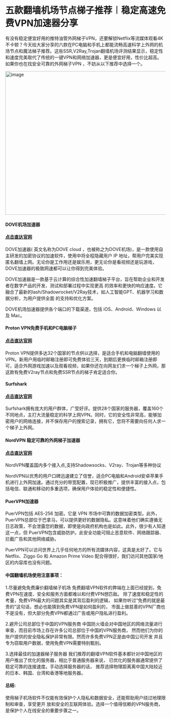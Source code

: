 # 五款翻墙机场节点梯子推荐︱稳定高速免费VPN加速器分享 

有没有稳定便宜好用的推特油管外网梯子VPN，还要解锁Netflix等流媒体观看4K不卡顿？今天给大家分享的六款在PC电脑和手机上都能流畅高速科学上外网的机场节点和魔法梯子推荐。这些SSR,V2Ray,Trojan翻墙机场评测结果显示，稳定性和速度完美取代了传统的一键VPN和网络加速器，更是便宜好用，性价比超高。如果你也在找安全可靠的外网梯子VPN ，不妨从以下推荐中选择一个。

<img width="800" height="451" alt="image" src="https://github.com/user-attachments/assets/50c0a65d-ec14-4791-87b8-23d15ae14332" />

#### DOVE机场加速器
#### [点击直达官网](https://dove8.cc/a.php?alavBTtF8UB)

DOVE加速器( 英文名称为DOVE cloud ，也被称之为DOVE机场)，是一款使用自主研发的加密协议的加速软件，使用中将全程隐藏用户 IP 地址，帮用户完美实现匿名翻墙上网。无论你是工作用还是娱乐用，更无论你是看视频还是玩游戏，DOVE加速器的极致网速都可以让你得到完美体验。

DOVE加速器是一款基于云计算的综合性加速翻墙梯子平台，旨在帮助企业和开发者在数字产品的开发、测试和部署过程中实现更高 的效率和更快的响应速度。它融合了最新的lash/Shadowrocket/V2Ray技术，如人工智能GPT、机器学习和数据分析，为用户提供全面 的支持和优化方案。

DOVE机场加速器提供各个端口的下载渠道，包括 iOS、Android、Windows 以及 Mac。

#### Proton VPN免费手机和PC电脑梯子
#### [点击直达官网](https://dove8.cc/a.php?alavBTtF8UB)

Proton VPN提供多达32个国家的节点供以选择，是适合手机和电脑翻墙使用的VPN。新用户用临时邮箱注册即可免费体验三天，到期后更换临时邮箱注册即可，适合外网游戏加速以及观看视频，如果你还在向网友们求一个梯子上外网，那这款有免费V2ray节点和免费SSR节点的梯子肯定适合你。

#### Surfshark
#### [点击直达官网](https://dove8.cc/a.php?alavBTtF8UB)

Surfshark拥有庞大的用户群体，广受好评。提供28个国家的服务器，覆盖160个不同地点，主打大流量稳定的科学上网VPN。同时，它的安全性非常高，能够加密用户的网络连接，并不保存用户的搜索记录，拥有它，您将不需要向任何人求一个梯子上外网。

#### NordVPN 稳定可靠的外网梯子加速器
#### [点击直达官网](https://dove8.cc/a.php?alavBTtF8UB)

NordVPN覆盖国内多个接入点,支持Shadowsocks、V2ray、Trojan等多种协议

NordVPN以优秀的用户口碑迅速建立了信誉，适合PC电脑和Android安卓苹果手机进行上外网加速。通过充分的带宽配置，现已积极推广，提供丰富的接入点，包括电信、联通和移动的多重选项，确保用户体验的稳定性和便捷性。

#### PuerVPN加速器

PuerVPN包括 AES-256 加密。它是 VPN 市场中可靠的数据加密类型。此外，PuerVPN总部位于巴拿马，可以提供更好的数据隐私。这意味着他们确实遵循无日志政策，不会泄露您的数据，即使是向政府机构也是如此。此外，很少有人知道这一点，但 PuerVPN包含威胁防护。此安全功能可阻止恶意软件、网络跟踪器、拦截广告和其他网络威胁。

PuerVPN可以访问世界上几乎任何地方的所有流媒体内容，这真是太好了。它与 Netflix、Ziggo Go 和 Amazon Prime Video 配合得很好，我们访问其他国家/地区的内容库也没有问题。

#### 中国翻墙机场使用注意事项：
1.尽量避免免费廉价翻墙梯子机场
免费翻墙VPN软件的弊端在上面已经提到，免费VPN在速度、安全和服务方面都难以和付费VPN想匹敌。
除了速度和稳定性的考量，免费VPN最大的问题其实是其背后盈利的逻辑，
如果你听过“免费的就是最贵的”这句话，想必也能猜到免费VPN是如何盈利的，
市面上做慈善的VPN厂商也不是没有，但大部分免费VPN都通过广告或用户隐私进行盈利。

2.避开公司总部位于中国的VPN服务商
中国防火墙会对中国地区的网络流量进行审查，而目前市场上存在许多公司总部位于中国的VPN服务商，
然而他们为你的账户提供的安全隐私保护非常有限。然而许多免费VPN正是由中国公司开发
并且专为窃取用户数据，使用免费VPN需要特别甄别。

3.选择最佳的加速器梯子服务器
我们推荐的翻墙VPN软件基本都针对中国地区的用户推出了优化的服务器，相比于普通服务器来说，
已优化的服务器通常提供了稳定可靠的连接速度。手动选择服务器的话，
推荐选择物理距离离中国大陆较近的日本、韩国、台湾和香港等地服务器。

#### 总结:
使用梯子机场软件不仅能有效保护个人隐私和数据安全，还能帮助用户绕过地理限制和审查，享受更开
放和安全的互联网体验。选择一个值得信赖的VPN服务商，是保护个人在线安全的重要步骤之一。
